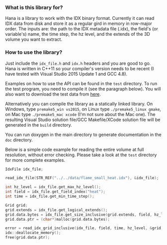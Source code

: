 ### What is this library for? ###
Hana is a library to work with the IDX binary format. Currently it can read IDX data from disk and store it as a regular gird in memory in row-major order. The inputs are: the path to the IDX metadata file (.idx), the field's (or variable's) name, the time step, the hz level, and the extends of the 3D volume you want to extract. 

### How to use the library? ###
Just include the `idx_file.h` and `idx.h` headers and you are good to go. Hana is written in C++11 so your compiler's version needs to be recent (I have tested with Visual Studio 2015 Update 1 and GCC 4.8).

Examples on how to use the API can be found in the `test` directory. To run the test program, you need to compile it (see the paragraph below). You will also want to download the test data from [here](https://www.dropbox.com/sh/8a9whtrbv7rj856/AAC2aSLKdC0V_nG3ieN6eobea?dl=0).

Alternatively you can compile the library as a statically linked library. On Windows, type `premake5_win vs2015`, on Linux type `./premake5_linux gmake`, on Mac type `./premake5_mac xcode` (I'm not sure about the Mac one). The resulting Visual Studio solution file/GCC Makefile/XCode solution file will be generated in the `build` directory.

You can run doxygen in the main directory to generate documentation in the `doc` directory.

Below is a simple code example for reading the entire volume at full resolution, without error checking. Please take a look at the `test` directory for more complete examples.

```c++
IdxFile idx_file;

read_idx_file(STR_REF("../../data/flame_small_heat.idx"), &idx_file);

int hz_level = idx_file.get_max_hz_level();
int field = idx_file.get_field_index("heat");
int time = idx_file.get_min_time_step();

Grid grid;
grid.extends = idx_file.get_logical_extends();
grid.data.bytes = idx_file.get_size_inclusive(grid.extends, field, hz_level);
grid.data.ptr = (char*)malloc(grid.data.bytes);

error = read_idx_grid_inclusive(idx_file, field, time, hz_level, &grid);
idx::deallocate_memory();
free(grid.data.ptr);
```
